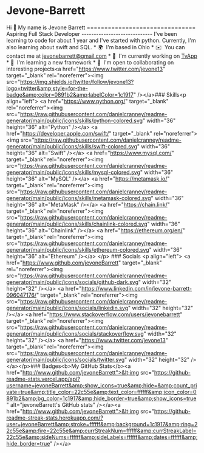 # Jevone-Barrett
Hi 👋 My name is Jevone Barrett ===============================  Aspiring Full Stack Developer -----------------------------  I've been learning to code for about 1 year and I've started with python. Currently, I'm also learning about swift and SQL.  *   🌍  I'm based in Ohio *   ✉️  You can contact me at [jevonebarrett@gmail.com](mailto:jevonebarrett@gmail.com) *   🚀  I'm currently working on [TvApp](http://github.com/jevoneBarrett/TvApp) *   🧠  I'm learning a new framework *   🤝  I'm open to collaborating on interesting projects&lt;a href="https://www.twitter.com/jevone13" target="_blank" rel="noreferrer">&lt;img                   src="https://img.shields.io/twitter/follow/jevone13?logo=twitter&amp;style=for-the-badge&amp;color=0891b2&amp;labelColor=1c1917"                 />&lt;/a>### Skills&lt;p align="left">                                 &lt;a href="https://www.python.org/" target="_blank" rel="noreferrer">&lt;img src="https://raw.githubusercontent.com/danielcranney/readme-generator/main/public/icons/skills/python-colored.svg" width="36" height="36" alt="Python" />&lt;/a>                                 &lt;a href="https://developer.apple.com/swift/" target="_blank" rel="noreferrer">&lt;img src="https://raw.githubusercontent.com/danielcranney/readme-generator/main/public/icons/skills/swift-colored.svg" width="36" height="36" alt="Swift" />&lt;/a>                                 &lt;a href="https://www.mysql.com/" target="_blank" rel="noreferrer">&lt;img src="https://raw.githubusercontent.com/danielcranney/readme-generator/main/public/icons/skills/mysql-colored.svg" width="36" height="36" alt="MySQL" />&lt;/a>                                 &lt;a href="https://metamask.io/" target="_blank" rel="noreferrer">&lt;img src="https://raw.githubusercontent.com/danielcranney/readme-generator/main/public/icons/skills/metamask-colored.svg" width="36" height="36" alt="MetaMask" />&lt;/a>                                 &lt;a href="https://chain.link/" target="_blank" rel="noreferrer">&lt;img src="https://raw.githubusercontent.com/danielcranney/readme-generator/main/public/icons/skills/chainlink-colored.svg" width="36" height="36" alt="Chainlink" />&lt;/a>                                 &lt;a href="https://ethereum.org/en/" target="_blank" rel="noreferrer">&lt;img src="https://raw.githubusercontent.com/danielcranney/readme-generator/main/public/icons/skills/ethereum-colored.svg" width="36" height="36" alt="Ethereum" />&lt;/a>                     &lt;/p>                                        ### Socials                                                       &lt;p align="left">                                                  &lt;a href="https://www.github.com/jevoneBarrett" target="_blank" rel="noreferrer">&lt;img src="https://raw.githubusercontent.com/danielcranney/readme-generator/main/public/icons/socials/github-dark.svg" width="32" height="32" />&lt;/a>                                                  &lt;a href="https://www.linkedin.com/in/jevone-barrett-096047176/" target="_blank" rel="noreferrer">&lt;img src="https://raw.githubusercontent.com/danielcranney/readme-generator/main/public/icons/socials/linkedin.svg" width="32" height="32" />&lt;/a>                                                  &lt;a href="https://www.stackoverflow.com/users/jevonebarrett" target="_blank" rel="noreferrer">&lt;img src="https://raw.githubusercontent.com/danielcranney/readme-generator/main/public/icons/socials/stackoverflow.svg" width="32" height="32" />&lt;/a>                                                  &lt;a href="https://www.twitter.com/jevone13" target="_blank" rel="noreferrer">&lt;img src="https://raw.githubusercontent.com/danielcranney/readme-generator/main/public/icons/socials/twitter.svg" width="32" height="32" />&lt;/a>&lt;/p>### Badges&lt;b>My GitHub Stats&lt;/b>&lt;a                       href="http://www.github.com/jevoneBarrett">&lt;img src="https://github-readme-stats.vercel.app/api?username=jevoneBarrett&amp;show_icons=true&amp;hide=&amp;count_private=true&amp;title_color=22c55e&amp;text_color=ffffff&amp;icon_color=0891b2&amp;bg_color=1c1917&amp;hide_border=true&amp;show_icons=true" alt="jevoneBarrett's GitHub stats" />&lt;/a>&lt;a                       href="http://www.github.com/jevoneBarrett">&lt;img                   src="https://github-readme-streak-stats.herokuapp.com/?user=jevoneBarrett&amp;stroke=ffffff&amp;background=1c1917&amp;ring=22c55e&amp;fire=22c55e&amp;currStreakNum=ffffff&amp;currStreakLabel=22c55e&amp;sideNums=ffffff&amp;sideLabels=ffffff&amp;dates=ffffff&amp;hide_border=true" />&lt;/a>
